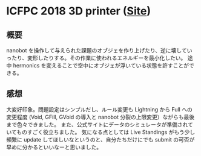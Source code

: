 ICFPC 2018  3D printer ([Site](https://icfpcontest2018.github.io/))
=====

概要
-----

nanobot を操作して与えられた課題のオブジェを作り上げたり、逆に壊していったり、変形したりする。その作業に使われるエネルギーを最小化したい。
途中 hermonics を変えることで空中にオブジェが浮いている状態を許すことができる。


感想
-----

大変好印象。問題設定はシンプルだし、ルール変更も Lightning から Full への変更程度 (Void, GFill, GVoid の導入と nanobot 分裂の上限変更）ながらも最後まで色々できました。
また、公式サイトにデータのシミュレータが準備されていてものすごく役立ちました。
気になる点としては Live Standings がもう少し頻繁に update してほしいなというのと、自分たちだけにでも submit の可否が早めに分かるといいなーと思いました。
